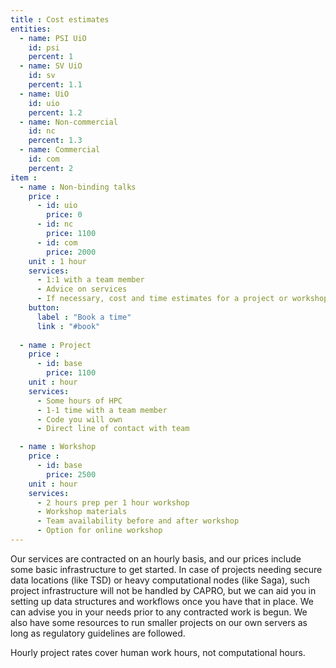 ```yaml
---
title : Cost estimates
entities:
  - name: PSI UiO
    id: psi
    percent: 1
  - name: SV UiO
    id: sv
    percent: 1.1
  - name: UiO
    id: uio
    percent: 1.2
  - name: Non-commercial
    id: nc
    percent: 1.3
  - name: Commercial
    id: com
    percent: 2
item :
  - name : Non-binding talks 
    price : 
      - id: uio
        price: 0
      - id: nc
        price: 1100
      - id: com
        price: 2000
    unit : 1 hour
    services:
      - 1:1 with a team member
      - Advice on services
      - If necessary, cost and time estimates for a project or workshop
    button:
      label : "Book a time"
      link : "#book"
    
  - name : Project 
    price : 
      - id: base
        price: 1100
    unit : hour
    services:
      - Some hours of HPC
      - 1-1 time with a team member
      - Code you will own
      - Direct line of contact with team

  - name : Workshop
    price : 
      - id: base
        price: 2500
    unit : hour
    services:
      - 2 hours prep per 1 hour workshop
      - Workshop materials
      - Team availability before and after workshop
      - Option for online workshop
---
```


Our services are contracted on an hourly basis, and our prices include some basic infrastructure to get started.
In case of projects needing secure data locations (like TSD) or heavy computational nodes (like Saga), such project infrastructure will not be handled by CAPRO, but we can aid you in setting up data structures and workflows once you have that in place.
We can advise you in your needs prior to any contracted work is begun.
We also have some resources to run smaller projects on our own servers as long as regulatory guidelines are followed.

Hourly project rates cover human work hours, not computational hours. 
